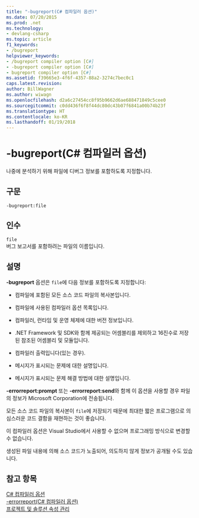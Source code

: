 ```yaml
---
title: "-bugreport(C# 컴파일러 옵션)"
ms.date: 07/20/2015
ms.prod: .net
ms.technology:
- devlang-csharp
ms.topic: article
f1_keywords:
- /bugreport
helpviewer_keywords:
- /bugreport compiler option [C#]
- -bugreport compiler option [C#]
- bugreport compiler option [C#]
ms.assetid: f39665e3-4f6f-4357-88a2-3274c7bec0c1
caps.latest.revision: 
author: BillWagner
ms.author: wiwagn
ms.openlocfilehash: d2a6c27454cc8f95b9662d6ae688471849c5cee0
ms.sourcegitcommit: c0dd436f6f8f44dc80dc43b07f6841a00b74b23f
ms.translationtype: HT
ms.contentlocale: ko-KR
ms.lasthandoff: 01/19/2018
---
```

# <a name="-bugreport-c-compiler-options"></a>-bugreport(C# 컴파일러 옵션)
나중에 분석하기 위해 파일에 디버그 정보를 포함하도록 지정합니다.  
  
## <a name="syntax"></a>구문  
  
```console  
-bugreport:file  
```  
  
## <a name="arguments"></a>인수  
 `file`  
 버그 보고서를 포함하려는 파일의 이름입니다.  
  
## <a name="remarks"></a>설명  
 **-bugreport** 옵션은 `file`에 다음 정보를 포함하도록 지정합니다:  
  
-   컴파일에 포함된 모든 소스 코드 파일의 복사본입니다.  
  
-   컴파일에 사용된 컴파일러 옵션 목록입니다.  
  
-   컴파일러, 런타임 및 운영 체제에 대한 버전 정보입니다.  
  
-   .NET Framework 및 SDK와 함께 제공되는 어셈블리를 제외하고 16진수로 저장된 참조된 어셈블리 및 모듈입니다.  
  
-   컴파일러 출력입니다(있는 경우).  
  
-   메시지가 표시되는 문제에 대한 설명입니다.  
  
-   메시지가 표시되는 문제 해결 방법에 대한 설명입니다.  
  
 **-errorreport:prompt** 또는 **-errorreport:send**와 함께 이 옵션을 사용할 경우 파일의 정보가 Microsoft Corporation에 전송됩니다.  
  
 모든 소스 코드 파일의 복사본이 `file`에 저장되기 때문에 최대한 짧은 프로그램으로 의심스러운 코드 결함을 재현하는 것이 좋습니다.  
  
 이 컴파일러 옵션은 Visual Studio에서 사용할 수 없으며 프로그래밍 방식으로 변경할 수 없습니다.  
  
 생성된 파일 내용에 의해 소스 코드가 노출되어, 의도하지 않게 정보가 공개될 수도 있습니다.  
  
## <a name="see-also"></a>참고 항목  
 [C# 컴파일러 옵션](../../../csharp/language-reference/compiler-options/index.md)  
 [-errorreport(C# 컴파일러 옵션)](../../../csharp/language-reference/compiler-options/errorreport-compiler-option.md)  
 [프로젝트 및 솔루션 속성 관리](/visualstudio/ide/managing-project-and-solution-properties)
